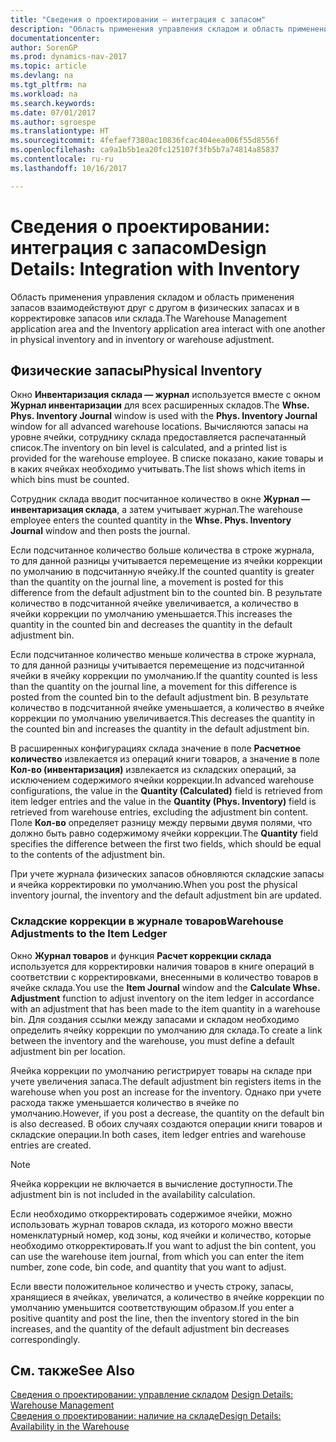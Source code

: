 ```yaml
---
title: "Сведения о проектировании — интеграция с запасом"
description: "Область применения управления складом и область применения запасов взаимодействуют друг с другом в физических запасах и в корректировке запасов или склада."
documentationcenter: 
author: SorenGP
ms.prod: dynamics-nav-2017
ms.topic: article
ms.devlang: na
ms.tgt_pltfrm: na
ms.workload: na
ms.search.keywords: 
ms.date: 07/01/2017
ms.author: sgroespe
ms.translationtype: HT
ms.sourcegitcommit: 4fefaef7380ac10836fcac404eea006f55d8556f
ms.openlocfilehash: ca9a1b5b1ea20fc125107f3fb5b7a74814a85837
ms.contentlocale: ru-ru
ms.lasthandoff: 10/16/2017

---
```

# <a name="design-details-integration-with-inventory"></a><span data-ttu-id="d73f8-103">Сведения о проектировании: интеграция с запасом</span><span class="sxs-lookup"><span data-stu-id="d73f8-103">Design Details: Integration with Inventory</span></span>
<span data-ttu-id="d73f8-104">Область применения управления складом и область применения запасов взаимодействуют друг с другом в физических запасах и в корректировке запасов или склада.</span><span class="sxs-lookup"><span data-stu-id="d73f8-104">The Warehouse Management application area and the Inventory application area interact with one another in physical inventory and in inventory or warehouse adjustment.</span></span>  
  
## <a name="physical-inventory"></a><span data-ttu-id="d73f8-105">Физические запасы</span><span class="sxs-lookup"><span data-stu-id="d73f8-105">Physical Inventory</span></span>  
 <span data-ttu-id="d73f8-106">Окно **Инвентаризация склада — журнал** используется вместе с окном **Журнал инвентаризации** для всех расширенных складов.</span><span class="sxs-lookup"><span data-stu-id="d73f8-106">The **Whse. Phys. Inventory Journal** window is used with the **Phys. Inventory Journal** window for all advanced warehouse locations.</span></span> <span data-ttu-id="d73f8-107">Вычисляются запасы на уровне ячейки, сотруднику склада предоставляется распечатанный список.</span><span class="sxs-lookup"><span data-stu-id="d73f8-107">The inventory on bin level is calculated, and a printed list is provided for the warehouse employee.</span></span> <span data-ttu-id="d73f8-108">В списке показано, какие товары и в каких ячейках необходимо учитывать.</span><span class="sxs-lookup"><span data-stu-id="d73f8-108">The list shows which items in which bins must be counted.</span></span>  
  
 <span data-ttu-id="d73f8-109">Сотрудник склада вводит посчитанное количество в окне **Журнал — инвентаризация склада**, а затем учитывает журнал.</span><span class="sxs-lookup"><span data-stu-id="d73f8-109">The warehouse employee enters the counted quantity in the **Whse. Phys. Inventory Journal** window and then posts the journal.</span></span>  
  
 <span data-ttu-id="d73f8-110">Если подсчитанное количество больше количества в строке журнала, то для данной разницы учитывается перемещение из ячейки коррекции по умолчанию в подсчитанную ячейку.</span><span class="sxs-lookup"><span data-stu-id="d73f8-110">If the counted quantity is greater than the quantity on the journal line, a movement is posted for this difference from the default adjustment bin to the counted bin.</span></span> <span data-ttu-id="d73f8-111">В результате количество в подсчитанной ячейке увеличивается, а количество в ячейки коррекции по умолчанию уменьшается.</span><span class="sxs-lookup"><span data-stu-id="d73f8-111">This increases the quantity in the counted bin and decreases the quantity in the default adjustment bin.</span></span>  
  
 <span data-ttu-id="d73f8-112">Если подсчитанное количество меньше количества в строке журнала, то для данной разницы учитывается перемещение из подсчитанной ячейки в ячейку коррекции по умолчанию.</span><span class="sxs-lookup"><span data-stu-id="d73f8-112">If the quantity counted is less than the quantity on the journal line, a movement for this difference is posted from the counted bin to the default adjustment bin.</span></span> <span data-ttu-id="d73f8-113">В результате количество в подсчитанной ячейке уменьшается, а количество в ячейке коррекции по умолчанию увеличивается.</span><span class="sxs-lookup"><span data-stu-id="d73f8-113">This decreases the quantity in the counted bin and increases the quantity in the default adjustment bin.</span></span>  
  
 <span data-ttu-id="d73f8-114">В расширенных конфигурациях склада значение в поле **Расчетное количество** извлекается из операций книги товаров, а значение в поле **Кол-во (инвентаризация)** извлекается из складских операций, за исключением содержимого ячейки коррекции.</span><span class="sxs-lookup"><span data-stu-id="d73f8-114">In advanced warehouse configurations, the value in the **Quantity (Calculated)** field is retrieved from item ledger entries and the value in the **Quantity (Phys. Inventory)** field is retrieved from warehouse entries, excluding the adjustment bin content.</span></span> <span data-ttu-id="d73f8-115">Поле **Кол-во** определяет разницу между первыми двумя полями, что должно быть равно содержимому ячейки коррекции.</span><span class="sxs-lookup"><span data-stu-id="d73f8-115">The **Quantity** field specifies the difference between the first two fields, which should be equal to the contents of the adjustment bin.</span></span>  
  
 <span data-ttu-id="d73f8-116">При учете журнала физических запасов обновляются складские запасы и ячейка корректировки по умолчанию.</span><span class="sxs-lookup"><span data-stu-id="d73f8-116">When you post the physical inventory journal, the inventory and the default adjustment bin are updated.</span></span>  
  
### <a name="warehouse-adjustments-to-the-item-ledger"></a><span data-ttu-id="d73f8-117">Складские коррекции в журнале товаров</span><span class="sxs-lookup"><span data-stu-id="d73f8-117">Warehouse Adjustments to the Item Ledger</span></span>  
 <span data-ttu-id="d73f8-118">Окно **Журнал товаров** и функция **Расчет коррекции склада** используется для корректировки наличия товаров в книге операций в соответствии с корректировками, внесенными в количество товаров в ячейке склада.</span><span class="sxs-lookup"><span data-stu-id="d73f8-118">You use the **Item Journal** window and the **Calculate Whse. Adjustment** function to adjust inventory on the item ledger in accordance with an adjustment that has been made to the item quantity in a warehouse bin.</span></span> <span data-ttu-id="d73f8-119">Для создания ссылки между запасами и складом необходимо определить ячейку коррекции по умолчанию для склада.</span><span class="sxs-lookup"><span data-stu-id="d73f8-119">To create a link between the inventory and the warehouse, you must define a default adjustment bin per location.</span></span>  
  
 <span data-ttu-id="d73f8-120">Ячейка коррекции по умолчанию регистрирует товары на складе при учете увеличения запаса.</span><span class="sxs-lookup"><span data-stu-id="d73f8-120">The default adjustment bin registers items in the warehouse when you post an increase for the inventory.</span></span> <span data-ttu-id="d73f8-121">Однако при учете расхода также уменьшается количество в ячейке по умолчанию.</span><span class="sxs-lookup"><span data-stu-id="d73f8-121">However, if you post a decrease, the quantity on the default bin is also decreased.</span></span> <span data-ttu-id="d73f8-122">В обоих случаях создаются операции книги товаров и складские операции.</span><span class="sxs-lookup"><span data-stu-id="d73f8-122">In both cases, item ledger entries and warehouse entries are created.</span></span>  
  
> [!NOTE]  
>  <span data-ttu-id="d73f8-123">Ячейка коррекции не включается в вычисление доступности.</span><span class="sxs-lookup"><span data-stu-id="d73f8-123">The adjustment bin is not included in the availability calculation.</span></span>  
  
 <span data-ttu-id="d73f8-124">Если необходимо откорректировать содержимое ячейки, можно использовать журнал товаров склада, из которого можно ввести номенклатурный номер, код зоны, код ячейки и количество, которые необходимо откорректировать.</span><span class="sxs-lookup"><span data-stu-id="d73f8-124">If you want to adjust the bin content, you can use the warehouse item journal, from which you can enter the item number, zone code, bin code, and quantity that you want to adjust.</span></span>  
  
 <span data-ttu-id="d73f8-125">Если ввести положительное количество и учесть строку, запасы, хранящиеся в ячейках, увеличатся, а количество в ячейке коррекции по умолчанию уменьшится соответствующим образом.</span><span class="sxs-lookup"><span data-stu-id="d73f8-125">If you enter a positive quantity and post the line, then the inventory stored in the bin increases, and the quantity of the default adjustment bin decreases correspondingly.</span></span>  
  
## <a name="see-also"></a><span data-ttu-id="d73f8-126">См. также</span><span class="sxs-lookup"><span data-stu-id="d73f8-126">See Also</span></span>  
 <span data-ttu-id="d73f8-127">[Сведения о проектировании: управление складом](design-details-warehouse-management.md) </span><span class="sxs-lookup"><span data-stu-id="d73f8-127">[Design Details: Warehouse Management](design-details-warehouse-management.md) </span></span>  
 [<span data-ttu-id="d73f8-128">Сведения о проектировании: наличие на складе</span><span class="sxs-lookup"><span data-stu-id="d73f8-128">Design Details: Availability in the Warehouse</span></span>](design-details-availability-in-the-warehouse.md)
